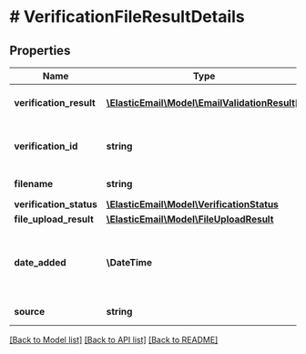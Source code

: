 # # VerificationFileResultDetails

## Properties

Name | Type | Description | Notes
------------ | ------------- | ------------- | -------------
**verification_result** | [**\ElasticEmail\Model\EmailValidationResult[]**](EmailValidationResult.md) | Verification result&#39;s details | [optional]
**verification_id** | **string** | Identifier of this verification result | [optional]
**filename** | **string** | Origin file name | [optional]
**verification_status** | [**\ElasticEmail\Model\VerificationStatus**](VerificationStatus.md) |  | [optional]
**file_upload_result** | [**\ElasticEmail\Model\FileUploadResult**](FileUploadResult.md) |  | [optional]
**date_added** | **\DateTime** | Date of creation in YYYY-MM-DDThh:ii:ss format | [optional]
**source** | **string** | Origin file extension | [optional]

[[Back to Model list]](../../README.md#models) [[Back to API list]](../../README.md#endpoints) [[Back to README]](../../README.md)
